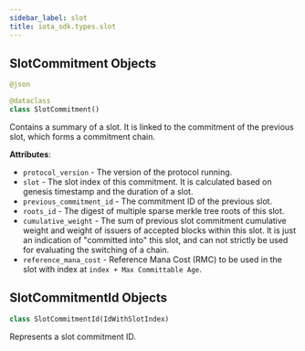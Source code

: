```yaml
---
sidebar_label: slot
title: iota_sdk.types.slot
---
```


## SlotCommitment Objects

```python
@json

@dataclass
class SlotCommitment()
```

Contains a summary of a slot.
It is linked to the commitment of the previous slot, which forms a commitment chain.

**Attributes**:

- `protocol_version` - The version of the protocol running.
- `slot` - The slot index of this commitment. It is calculated based on genesis timestamp and the duration of a slot.
- `previous_commitment_id` - The commitment ID of the previous slot.
- `roots_id` - The digest of multiple sparse merkle tree roots of this slot.
- `cumulative_weight` - The sum of previous slot commitment cumulative weight and weight of issuers of accepted blocks within this slot. It is just an indication of &quot;committed into&quot; this slot, and can not strictly be used for evaluating the switching of a chain.
- `reference_mana_cost` - Reference Mana Cost (RMC) to be used in the slot with index at `index + Max Committable Age`.

## SlotCommitmentId Objects

```python
class SlotCommitmentId(IdWithSlotIndex)
```

Represents a slot commitment ID.

